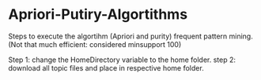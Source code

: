 Apriori-Putiry-Algortithms
==========================
Steps to execute the algortihm (Apriori and purity) frequent pattern mining.
(Not that much efficient: considered minsupport 100) 

Step 1: change the HomeDirectory variable to the home folder.
step 2: download all topic files and place in respective home folder.

